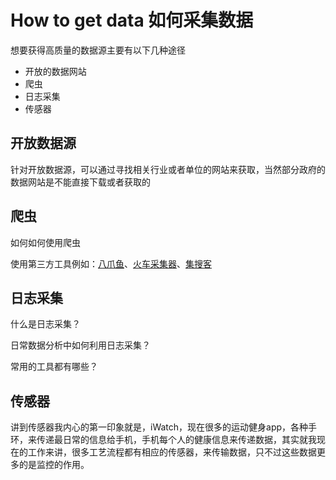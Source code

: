#  How to get data 如何采集数据

想要获得高质量的数据源主要有以下几种途径

+ 开放的数据网站
+ 爬虫
+ 日志采集
+ 传感器

##  开放数据源

针对开放数据源，可以通过寻找相关行业或者单位的网站来获取，当然部分政府的数据网站是不能直接下载或者获取的

##  爬虫

如何如何使用爬虫

使用第三方工具例如：[八爪鱼](https://www.bazhuayu.com/)、[火车采集器](http://www.locoy.com/)、[集搜客](http://www.gooseeker.com/)

## 日志采集

什么是日志采集？

日常数据分析中如何利用日志采集？

常用的工具都有哪些？



##  传感器

讲到传感器我内心的第一印象就是，iWatch，现在很多的运动健身app，各种手环，来传递最日常的信息给手机，手机每个人的健康信息来传递数据，其实就我现在的工作来讲，很多工艺流程都有相应的传感器，来传输数据，只不过这些数据更多的是监控的作用。